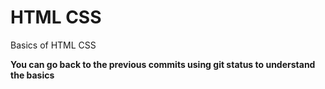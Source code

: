 # HTML CSS
Basics of HTML CSS

<b>You can go back to the previous commits using git status to understand the basics</b>
